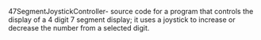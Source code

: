 47SegmentJoystickController- source code for a program that controls the display of a 4 digit 7 segment display; it uses a joystick to increase or decrease the number from a selected digit.

